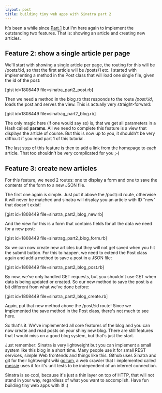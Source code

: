 ```yaml
---
layout: post
title: building tiny web apps with Sinatra part 2
---
```

<p>It's been a while since <a title="building tiny web apps with Sinatra Part 1" href="http://thewebdev.de/building-tiny-web-apps-with-sinatra-part1/">Part 1</a> but I'm here again to implement the outstanding two features. That is: showing an article and creating new articles.</p>
<h2>Feature 2: show a single article per page</h2>
<p>We'll start with showing a single article per page, the routing for this will be /posts/:id, so that the first article will be /posts/1 etc. I started with implementing a method in the Post class that will load one single file, given the id of the post:</p>
<p>[gist id=1808449 file=sinatra_part2_post.rb]</p>
<p><a id="more"></a><a id="more-341"></a></p>
<p>Then we need a method in the blog.rb that responds to the route <em>/post/:id</em>, loads the post and serves the view. This is actually very straight-forward:</p>
<p>[gist id=1808449 file=sinatrag_part2_blog.rb]</p>
<p>The only magic here (if one would say so) is, that we get all parameters in a Hash called <strong>params</strong>. All we need to complete this feature is a view that displays the article of course. But this is now up to you, it shouldn't be very difficult if you read part 1 of this tutorial.</p>
<p>The last step of this feature is then to add a link from the homepage to each article. That too shouldn't be very complicated for you ;-)</p>
<h2>Feature 3: create new articles</h2>
<p>For this feature, we need 2 routes: one to display a form and one to save the contents of the form to a new JSON file.</p>
<p>The first one again is simple. Just put it above the /post/:id route, otherwise it will never be matched and sinatra will display you an article with ID "new" that doesn't exist!</p>
<p>[gist id=1808449 file=sinatra_part2_blog_new.rb]</p>
<p>And the view for this is a form that contains fields for all the data we need for a new post:</p>
<p>[gist id=1808449 file=sinatrag_part2_blog_form.rb]</p>
<p>So we can now create new articles but they will not get saved when you hit the submit button. For this to happen, we need to extend the Post class again and add a method to save a post in a JSON file:</p>
<p>[gist id=1808449 file=sinatra_part2_blog_post.rb]</p>
<p>By now, we've only handled GET requests, but you shouldn't use GET when data is being updated or created. So our new method to save the post is a bit different from what we've done before:</p>
<p>[gist id=1808449 file=sinatra_part2_blog_create.rb]</p>
<p>Again, put that new method above the /post/:id route! Since we implemented the save method in the Post class, there's not much to see here.</p>
<p>So that's it. We've implemented all core features of the blog and you can now create and read posts on your shiny new blog. There are still features that I would miss on a good blog system, but that's just the start.</p>
<p>Just remember: Sinatra is very lightweight but you can implement a small system like this blog in a short time. Many people use it for small REST services, simple Web frontends and things like this. Github uses Sinatra and git for their lightweight wiki <a href="https://github.com/github/gollum" target="_blank">gollum</a>, a web crawler that I implemented called <a title="messie – a web crawler written in Ruby" href="http://thewebdev.de/messie-a-web-crawler-written-in-ruby/" target="_blank">messie</a> uses it for it's unit tests to be independent of an internet connection.</p>
<p>Sinatra is so cool, because it's just a thin layer on top of HTTP, that will not stand in your way, regardless of what you want to accomplish. Have fun building tiny web apps with it! :)</p>
